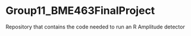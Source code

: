 # Group11_BME463FinalProject
Repository that contains the code needed to run an R Amplitude detector


